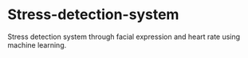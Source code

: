 # Stress-detection-system
Stress detection system through facial expression and heart rate using machine learning.
